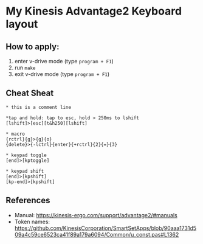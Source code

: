 # My Kinesis Advantage2 Keyboard layout

## How to apply:
1. enter v-drive mode (type `program + F1`)
2. run `make`
3. exit v-drive mode (type `program + F1`)

## Cheat Sheat

```
* this is a comment line

*tap and hold: tap to esc, hold > 250ms to lshift
[lshift]>[esc][t&h250][lshift]

* macro
{rctrl}{g}>{g}{o}
{delete}>{-lctrl}{enter}{+rctrl}{2}{=}{3}

* keypad toggle
[end]>[kptoggle]

* keypad shift
[end]>[kpshift]
[kp-end]>[kpshift]
```

## References
- Manual: https://kinesis-ergo.com/support/advantage2/#manuals
- Token names: https://github.com/KinesisCorporation/SmartSetApps/blob/90aaa1731d509a4c59ce6523ca41f89a179a6094/Common/u_const.pas#L1362
